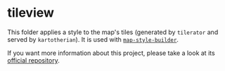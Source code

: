 # tileview

This folder applies a style to the map's tiles (generated by `tilerator` and served by `kartotherian`). It is used with [`map-style-builder`](https://github.com/QwantResearch/map-style-builder).

If you want more information about this project, please take a look at its [official repository](https://github.com/qwantresearch/qwant-basic-gl-style/).
